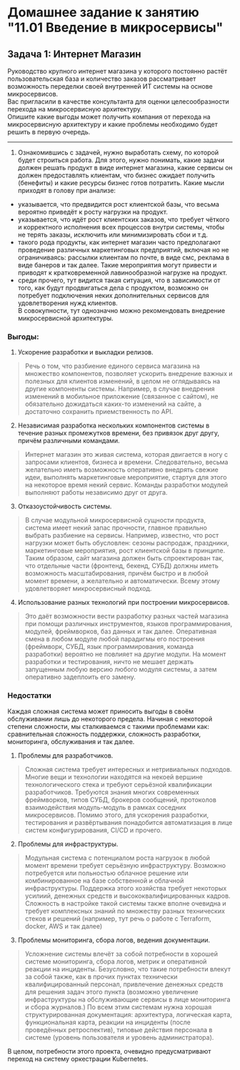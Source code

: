 # Домашнее задание к занятию "11.01 Введение в микросервисы"

## Задача 1: Интернет Магазин

Руководство крупного интернет магазина у которого постоянно растёт пользовательская база и количество заказов рассматривает возможность переделки своей внутренней ИТ системы на основе микросервисов.  
Вас пригласили в качестве консультанта для оценки целесообразности перехода на микросервисную архитектуру.  
Опишите какие выгоды может получить компания от перехода на микросервисную архитектуру и какие проблемы необходимо будет решить в первую очередь.

---

1. Ознакомившись с задачей, нужно выработать схему, по которой будет строиться работа. Для этого, нужно понимать, какие задачи должен решать продукт в виде интернет магазина, какие сервисы он должен предоставлять клиентам, что бизнес ожидает получить (бенефиты) и какие ресурсы бизнес готов потратить. Какие мысли приходят в голову при анализе:

- указывается, что предвидится рост клиентской базы, что весьма вероятно приведёт к росту нагрузки на продукт.
- указывается, что идёт рост клиентских заказов, что требует чёткого и корректного исполнения всех процессов внутри системы, чтобы не терять заказы, исключить или минимизировать сбои и т.д.
- такого рода продукты, как интернет магазин часто предполагают проведение различных маркетинговых предприятий, включая но не ограничиваясь: рассылки клиентам по почте, в виде смс, реклама в виде банеров и так далее. Такие мероприятия могут привести и приводят к кратковременной лавинообразной нагрузке на продукт.
- среди прочего, тут видится такая ситуация, что в зависимости от того, как будут продвигаться дела с продуктом, возможно он потребует подключения неких дополнительных сервисов для удовлетворения нужд клиентов.  
В совокупности, тут однозначно можно рекомендовать внедрение микросервисной архитектуры.

### Выгоды:

1. Ускорение разработки и выкладки релизов.

> Речь о том, что разбиение единого сервиса магазина на множество компонентов, позволяет ускорить внедрение важных и полезных для клиентов изменений, в целом не оглядываясь на другие компоненты системы. Например, в случае внедрения изменений в мобильное приложение (связанное с сайтом), не обязательно дожидаться каких-то изменений на сайте, а достаточно сохранить приемственность по API.

2. Независимая разработка нескольких компонентов системы в течение разных промежутков времени, без привязок друг другу, причём различными командами.

> Интернет магазин это живая система, которая двигается в ногу с запросами клиентов, бизнеса и времени. Следовательно, весьма желательно иметь возможность оперативно внедрять свежие идеи, выполнять маркетинговые мероприятие, стартуя для этого на некоторое время некий сервис. Команды разработки модулей выполняют работы независимо друг от друга.

3. Отказоустойчивость системы.
> В случае модульной микросервисной сущности продукта, система имеет некий запас прочности, главное правильно выбрать разбиение на сервисы. Например, известно, что рост нагрузки может быть обусловлен: сезоны распродаж, праздники, маркетинговые мероприятия, рост клиентской базы в принципе. Таким образом, сайт магазина должен быть спроектирован так, что отдельные части (фронтенд, бекенд, СУБД) должны иметь возможность масштабирования, причём быстро и в любой момент времени, а желательно и автоматически. Всему этому удовлетворяет микросервисный подход.

4. Использование разных технологий при построении микросервисов.
> Это даёт возможности вести разработку разных частей магазина при помощи различных инструментов, языков программирования, модулей, фреймворков, баз данных и так далее. Оперативная смена в любом модуле любой парадигмы его построения (фреймворк, СУБД, язык программирования, команда разработки) вероятно не повлияет на другие модули. На момент разработки и тестирования, ничто не мешает держать запущенным любую версию любого модуля системы, а затем оперативно задеплоить его замену.

### Недостатки

Каждая сложная система может приносить выгоды в своём обслуживании лишь до некоторого предела. Начиная с некоторой степени сложности, мы сталкиваемся с такими проблемами как: сравнительная сложность поддержки, сложность разработки, мониторинга, обслуживания и так далее.

1. Проблемы для разработчиков.

> Сложная система требует интересных и нетривиальных подходов. Многие вещи и технологии находятся на некоей вершине технологического стека и требуют серьёзной квалификации разработчиков. Требуются знания многих современных фреймворков, типов СУБД, брокеров сообщений, протоколов взаимодействия модуль-модуль в рамках соседних микросервисов. Помимо этого, для ускорения разработки, тестирования и развёртывания понадобится автоматизация в лице систем конфигурирования, CI/CD и прочего.

2. Проблемы для инфраструктуры.

> Модульная система с потенциалом роста нагрузок в любой момент времени требует серьёзную инфраструктуру. Возможно потребуется или польностью облачное решение или комбинированное на базе собственной и облачной инфраструктуры. Поддержка этого хозяйства требует некоторых усилиий, денежных средств и высококвалифицированных кадров. Сложность в настройке такой системы также вполне очевидна и требует комплексных знаний по множеству разных технических стеков и решений (например, тут речь о работе с Terraform, docker, AWS и так далее)

3. Проблемы мониторинга, сбора логов, ведения документации.

> Усложнение системы влечёт за собой потребности в хорошей системе мониторинга, сбора логов, метрик и оперативной реакции на инциденты. Безусловно, что такие потребности влекут за собой также, как в прочих пунктах технически квалифицированный персонал, привлечение денежных средств для решения задач этого пункта (возможно увеличение инфраструктуры на обслуживающие сервисы в лице мониторинга и сбора журналов.) По всем этим системам нужна хорошая структурированная документация: архитектура, логическая карта, функциональная карта, реакции на инциденты (после проведённых ретроспектив), типовые действия персонала в системе (уровень пользователя и уровень администратора).

В целом, потребности этого проекта, очевидно предусматривают переход на систему оркестрации Kubernetes.